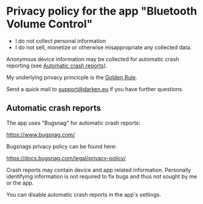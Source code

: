 # Privacy policy for the app "Bluetooth Volume Control"

* I do not collect personal information
* I do not sell, monetize or otherwise misappropriate any collected data.

Anonymous device information may be collected for automatic crash reporting (see [Automatic crash reports](#automatic-crash-reports)).

My underlying privacy princicple is the [Golden Rule](https://en.wikipedia.org/wiki/Golden_Rule).

Send a quick mail to support@darken.eu if you have further questions.

## Automatic crash reports
The app uses "Bugsnag" for automatic crash reports:

https://www.bugsnag.com/

Bugsnags privacy policy can be found here:

https://docs.bugsnag.com/legal/privacy-policy/

Crash reports may contain device and app related information.
Personally identifying information is not required to fix bugs and thus not sought by me or the app.

You can disable automatic crash reports in the app's settings.
